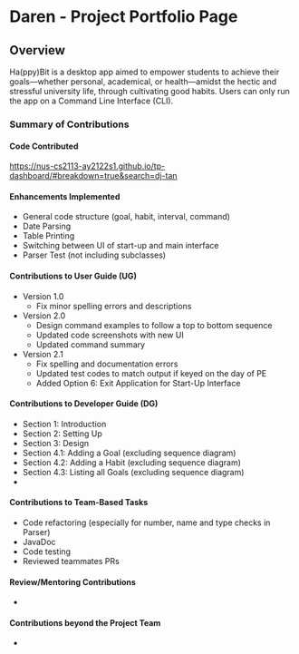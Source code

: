# Daren - Project Portfolio Page

## Overview

Ha(ppy)Bit is a desktop app aimed to empower students to achieve their goals—whether personal, academical, 
or health—amidst the hectic and stressful university life, through cultivating good habits. 
Users can only run the app on a Command Line Interface (CLI).

### Summary of Contributions

#### Code Contributed

https://nus-cs2113-ay2122s1.github.io/tp-dashboard/#breakdown=true&search=dj-tan

#### Enhancements Implemented

- General code structure (goal, habit, interval, command)
- Date Parsing
- Table Printing
- Switching between UI of start-up and main interface
- Parser Test (not including subclasses)

#### Contributions to User Guide (UG)

- Version 1.0
  - Fix minor spelling errors and descriptions
- Version 2.0
  - Design command examples to follow a top to bottom sequence
  - Updated code screenshots with new UI
  - Updated command summary
- Version 2.1
  - Fix spelling and documentation errors
  - Updated test codes to match output if keyed on the day of PE
  - Added Option 6: Exit Application for Start-Up Interface

#### Contributions to Developer Guide (DG)

- Section 1: Introduction
- Section 2: Setting Up
- Section 3: Design
- Section 4.1: Adding a Goal (excluding sequence diagram)
- Section 4.2: Adding a Habit (excluding sequence diagram)
- Section 4.3: Listing all Goals (excluding sequence diagram)
- 

#### Contributions to Team-Based Tasks

- Code refactoring (especially for number, name and type checks in Parser)
- JavaDoc
- Code testing
- Reviewed teammates PRs

#### Review/Mentoring Contributions

- 

#### Contributions beyond the Project Team

- 

